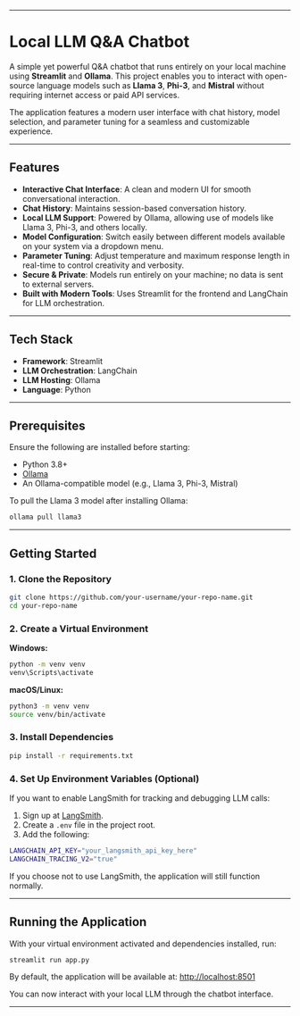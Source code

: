 
---

# Local LLM Q\&A Chatbot

A simple yet powerful Q\&A chatbot that runs entirely on your local machine using **Streamlit** and **Ollama**. This project enables you to interact with open-source language models such as **Llama 3**, **Phi-3**, and **Mistral** without requiring internet access or paid API services.

The application features a modern user interface with chat history, model selection, and parameter tuning for a seamless and customizable experience.

---

## Features

* **Interactive Chat Interface**: A clean and modern UI for smooth conversational interaction.
* **Chat History**: Maintains session-based conversation history.
* **Local LLM Support**: Powered by Ollama, allowing use of models like Llama 3, Phi-3, and others locally.
* **Model Configuration**: Switch easily between different models available on your system via a dropdown menu.
* **Parameter Tuning**: Adjust temperature and maximum response length in real-time to control creativity and verbosity.
* **Secure & Private**: Models run entirely on your machine; no data is sent to external servers.
* **Built with Modern Tools**: Uses Streamlit for the frontend and LangChain for LLM orchestration.

---

## Tech Stack

* **Framework**: Streamlit
* **LLM Orchestration**: LangChain
* **LLM Hosting**: Ollama
* **Language**: Python

---

## Prerequisites

Ensure the following are installed before starting:

* Python 3.8+
* [Ollama](https://ollama.com/)
* An Ollama-compatible model (e.g., Llama 3, Phi-3, Mistral)

To pull the Llama 3 model after installing Ollama:

```bash
ollama pull llama3
```

---

## Getting Started

### 1. Clone the Repository

```bash
git clone https://github.com/your-username/your-repo-name.git
cd your-repo-name
```

### 2. Create a Virtual Environment

**Windows:**

```bash
python -m venv venv
venv\Scripts\activate
```

**macOS/Linux:**

```bash
python3 -m venv venv
source venv/bin/activate
```

### 3. Install Dependencies

```bash
pip install -r requirements.txt
```

### 4. Set Up Environment Variables (Optional)

If you want to enable LangSmith for tracking and debugging LLM calls:

1. Sign up at [LangSmith](https://www.langchain.com/langsmith).
2. Create a `.env` file in the project root.
3. Add the following:

```bash
LANGCHAIN_API_KEY="your_langsmith_api_key_here"
LANGCHAIN_TRACING_V2="true"
```

If you choose not to use LangSmith, the application will still function normally.

---

## Running the Application

With your virtual environment activated and dependencies installed, run:

```bash
streamlit run app.py
```

By default, the application will be available at:
[http://localhost:8501](http://localhost:8501)

You can now interact with your local LLM through the chatbot interface.

---
